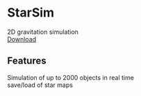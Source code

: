 # StarSim
2D gravitation simulation<br>
[Download](https://github.com/Grille98/StarSim/releases/download/0.2/StarSim.0.2.zip)<br>
## Features
Simulation of up to 2000 objects in real time<br>
save/load of star maps<br>

